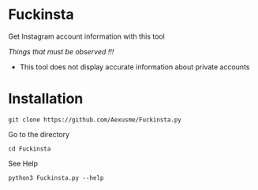 # Fuckinsta

Get Instagram account information with this tool

*Things that must be observed !!!*

   - This tool does not display accurate information about private accounts

# Installation

```
git clone https://github.com/Aexusme/Fuckinsta.py
```
Go to the directory
```
cd Fuckinsta
```
See Help
```
python3 Fuckinsta.py --help
```
